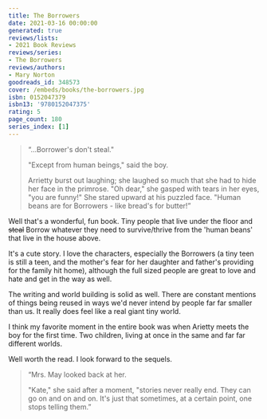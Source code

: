 ```yaml
---
title: The Borrowers
date: 2021-03-16 00:00:00
generated: true
reviews/lists:
- 2021 Book Reviews
reviews/series:
- The Borrowers
reviews/authors:
- Mary Norton
goodreads_id: 348573
cover: /embeds/books/the-borrowers.jpg
isbn: 0152047379
isbn13: '9780152047375'
rating: 5
page_count: 180
series_index: [1]
---
```

> “...Borrower's don't steal."   
> 
> "Except from human beings," said the boy.   
> 
> Arrietty burst out laughing; she laughed so much that she had to hide her face in the primrose. "Oh dear," she gasped with tears in her eyes, "you are funny!" She stared upward at his puzzled face. "Human beans are for Borrowers - like bread's for butter!”  

Well that's a wonderful, fun book. Tiny people that live under the floor and ~~steal~~ Borrow whatever they need to survive/thrive from the 'human beans' that live in the house above.  

<!--more-->

It's a cute story. I love the characters, especially the Borrowers (a tiny teen is still a teen, and the mother's fear for her daughter and father's providing for the family hit home), although the full sized people are great to love and hate and get in the way as well.  

The writing and world building is solid as well. There are constant mentions of things being reused in ways we'd never intend by people far far smaller than us. It really does feel like a real giant tiny world.  

I think my favorite moment in the entire book was when Arietty meets the boy for the first time. Two children, living at once in the same and far far different worlds.  

Well worth the read. I look forward to the sequels.  

> “Mrs. May looked back at her. 
> 
> "Kate," she said after a moment, "stories never really end. They can go on and on and on. It's just that sometimes, at a certain point, one stops telling them.”